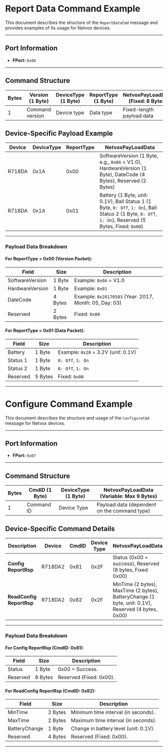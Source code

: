 # Report Data Command Example

This document describes the structure of the `ReportDataCmd` message and provides examples of its usage for Netvox devices.

---

## **Port Information**
- **FPort:** `0x06`

---

## **Command Structure**

| Bytes | Version (1 Byte)  | DeviceType (1 Byte) | ReportType (1 Byte) | NetvoxPayLoadData (Fixed: 8 Bytes) |
|-------|-------------------|---------------------|---------------------|------------------------------------|
| 1     | Command version   | Device type         | Data type           | Fixed-length payload data          |


## **Device-Specific Payload Example**

| Device  | DeviceType | ReportType | NetvoxPayLoadData                                                                                                                                     |
|---------|------------|------------|-------------------------------------------------------------------------------------------------------------------------------------------------------|
| R718DA  | 0x1A       | 0x00       | SoftwareVersion (1 Byte, e.g., `0x0A` = V1.0), HardwareVersion (1 Byte), DateCode (4 Bytes), Reserved (2 Bytes)                                       |
| R718DA  | 0x1A       | 0x01       | Battery (1 Byte, unit: 0.1V), Ball Status 1 (1 Byte, `0: Off`, `1: On`), Ball Status 2 (1 Byte, `0: Off`, `1: On`), Reserved (5 Bytes, Fixed: `0x00`) |

---

### **Payload Data Breakdown**

#### **For ReportType = 0x00 (Version Packet):**
| Field              | Size      | Description                                    |
|--------------------|-----------|------------------------------------------------|
| SoftwareVersion    | 1 Byte    | Example: `0x0A` = V1.0                        |
| HardwareVersion    | 1 Byte    | Example: `0x01`                               |
| DateCode           | 4 Bytes   | Example: `0x20170503` (Year: 2017, Month: 05, Day: 03) |
| Reserved           | 2 Bytes   | Fixed: `0x00`                                 |

#### **For ReportType = 0x01 (Data Packet):**
| Field     | Size    | Description                                    |
|-----------|---------|------------------------------------------------|
| Battery   | 1 Byte  | Example: `0x20` = 3.2V (unit: 0.1V)           |
| Status  1 | 1 Byte  | `0: Off`, `1: On`                             |
| Status  2 | 1 Byte  | `0: Off`, `1: On`                             |
| Reserved  | 5 Bytes | Fixed: `0x00`                                 |

---

# Configure Command Example

This document describes the structure and usage of the `ConfigureCmd` message for Netvox devices.

---

## **Port Information**
- **FPort:** `0x07`

---

## **Command Structure**

| Bytes | CmdID (1 Byte)  | DeviceType (1 Byte) | NetvoxPayLoadData (Variable: Max 9 Bytes) |
|-------|-----------------|---------------------|-------------------------------------------|
| 1     | Command ID      | Device Type         | Payload data (dependent on the command type) |

## **Device-Specific Command Details**

| Description                 | Device   | CmdID | Device Type | NetvoxPayLoadData                                                                                 |
|-----------------------------|----------|-------|-------------|---------------------------------------------------------------------------------------------------|
| **Config ReportRsp**        | R718DA2  | 0x81  | 0x2F        | Status (0x00 = success), Reserved (8 bytes, Fixed 0x00)                                           |
| **ReadConfig ReportRsp**    | R718DA2  | 0x82  | 0x2F        | MinTime (2 bytes), MaxTime (2 bytes), BatteryChange (1 byte, unit: 0.1V), Reserved (4 bytes, 0x00) |

---

### **Payload Data Breakdown**

#### **For Config ReportRsp (CmdID: 0x81):**
| Field            | Size      | Description                           |
|------------------|-----------|---------------------------------------|
| Status           | 1 Byte    | 0x00 = Success.                      |
| Reserved         | 8 Bytes   | Reserved (Fixed: 0x00).               |

#### **For ReadConfig ReportRsp (CmdID: 0x82):**
| Field            | Size      | Description                           |
|------------------|-----------|---------------------------------------|
| MinTime          | 2 Bytes   | Minimum time interval (in seconds).  |
| MaxTime          | 2 Bytes   | Maximum time interval (in seconds).  |
| BatteryChange    | 1 Byte    | Change in battery level (unit: 0.1V). |
| Reserved         | 4 Bytes   | Reserved (Fixed: 0x00).               |

---
